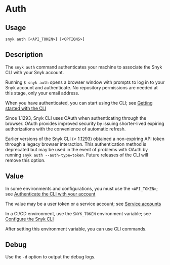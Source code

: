 # Auth

## Usage

`snyk auth [<API_TOKEN>] [<OPTIONS>]`

## Description

The `snyk auth` command authenticates your machine to associate the Snyk CLI with your Snyk account.

Running `$ snyk auth` opens a browser window with prompts to log in to your Snyk account and authenticate. No repository permissions are needed at this stage, only your email address.

When you have authenticated, you can start using the CLI; see [Getting started with the CLI](https://docs.snyk.io/snyk-cli/getting-started-with-the-cli)

Since 1.1293, Snyk CLI uses OAuth when authenticating through the browser. OAuth provides improved security by issuing shorter-lived expiring authorizations with the convenience of automatic refresh.

Earlier versions of the Snyk CLI (< 1.1293) obtained a non-expiring API token through a legacy browser interaction. This authentication method is deprecated but may be used in the event of problems with OAuth by running `snyk auth --auth-type=token`. Future releases of the CLI will remove this option.

## Value

In some environments and configurations, you must use the `<API_TOKEN>`; see [Authenticate the CLI with your account](https://docs.snyk.io/snyk-cli/authenticate-the-cli-with-your-account)

The value may be a user token or a service account; see [Service accounts](https://docs.snyk.io/enterprise-setup/service-accounts)

In a CI/CD environment, use the `SNYK_TOKEN` environment variable; see [Configure the Snyk CLI](https://docs.snyk.io/snyk-cli/configure-the-snyk-cli)

After setting this environment variable, you can use CLI commands.

## Debug

Use the `-d` option to output the debug logs.
